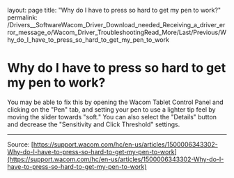 layout: page
title: "Why do I have to press so hard to get my pen to work?"
permalink: /Drivers__SoftwareWacom_Driver_Download_needed_Receiving_a_driver_error_message_o/Wacom_Driver_TroubleshootingRead_More/Last/Previous/Why_do_I_have_to_press_so_hard_to_get_my_pen_to_work

# Why do I have to press so hard to get my pen to work?

You may be able to fix this by opening the Wacom Tablet Control Panel and clicking on the "Pen" tab, and setting your pen to use a lighter tip feel by moving the slider towards "soft." You can also select the "Details" button and decrease the "Sensitivity and Click Threshold" settings.

---
Source: [https://support.wacom.com/hc/en-us/articles/1500006343302-Why-do-I-have-to-press-so-hard-to-get-my-pen-to-work](https://support.wacom.com/hc/en-us/articles/1500006343302-Why-do-I-have-to-press-so-hard-to-get-my-pen-to-work)
